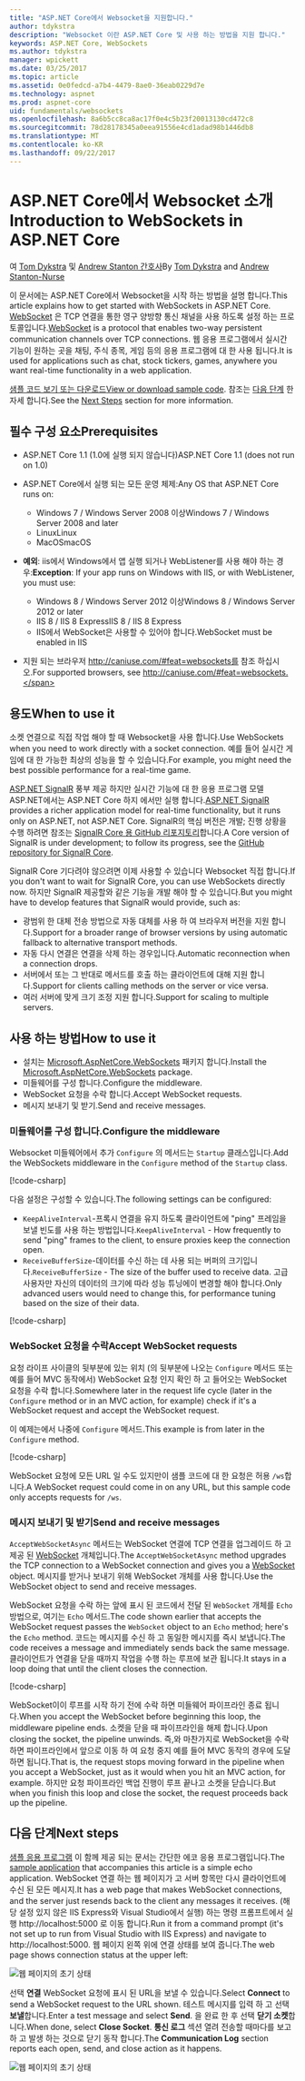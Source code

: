 ```yaml
---
title: "ASP.NET Core에서 Websocket을 지원합니다."
author: tdykstra
description: "Websocket 이란 ASP.NET Core 및 사용 하는 방법을 지원 합니다."
keywords: ASP.NET Core, WebSockets
ms.author: tdykstra
manager: wpickett
ms.date: 03/25/2017
ms.topic: article
ms.assetid: 0e0fedcd-a7b4-4479-8ae0-36eab0229d7e
ms.technology: aspnet
ms.prod: aspnet-core
uid: fundamentals/websockets
ms.openlocfilehash: 8a6b5cc8ca8ac17f0e4c5b23f20013130cd472c8
ms.sourcegitcommit: 78d28178345a0eea91556e4cd1adad98b1446db8
ms.translationtype: MT
ms.contentlocale: ko-KR
ms.lasthandoff: 09/22/2017
---
```

# <a name="introduction-to-websockets-in-aspnet-core"></a><span data-ttu-id="fb77b-104">ASP.NET Core에서 Websocket 소개</span><span class="sxs-lookup"><span data-stu-id="fb77b-104">Introduction to WebSockets in ASP.NET Core</span></span>

<span data-ttu-id="fb77b-105">여 [Tom Dykstra](https://github.com/tdykstra) 및 [Andrew Stanton 간호사](https://github.com/anurse)</span><span class="sxs-lookup"><span data-stu-id="fb77b-105">By [Tom Dykstra](https://github.com/tdykstra) and [Andrew Stanton-Nurse](https://github.com/anurse)</span></span>

<span data-ttu-id="fb77b-106">이 문서에는 ASP.NET Core에서 Websocket을 시작 하는 방법을 설명 합니다.</span><span class="sxs-lookup"><span data-stu-id="fb77b-106">This article explains how to get started with WebSockets in ASP.NET Core.</span></span> <span data-ttu-id="fb77b-107">[WebSocket](https://wikipedia.org/wiki/WebSocket) 은 TCP 연결을 통한 영구 양방향 통신 채널을 사용 하도록 설정 하는 프로토콜입니다.</span><span class="sxs-lookup"><span data-stu-id="fb77b-107">[WebSocket](https://wikipedia.org/wiki/WebSocket) is a protocol that enables two-way persistent communication channels over TCP connections.</span></span> <span data-ttu-id="fb77b-108">웹 응용 프로그램에서 실시간 기능이 원하는 곳을 채팅, 주식 종목, 게임 등의 응용 프로그램에 대 한 사용 됩니다.</span><span class="sxs-lookup"><span data-stu-id="fb77b-108">It is used for applications such as chat, stock tickers, games, anywhere you want real-time functionality in a web application.</span></span>

<span data-ttu-id="fb77b-109">[샘플 코드 보기 또는 다운로드](https://github.com/aspnet/Docs/tree/master/aspnetcore/fundamentals/websockets/sample)</span><span class="sxs-lookup"><span data-stu-id="fb77b-109">[View or download sample code](https://github.com/aspnet/Docs/tree/master/aspnetcore/fundamentals/websockets/sample).</span></span> <span data-ttu-id="fb77b-110">참조는 [다음 단계](#next-steps) 한 자세 합니다.</span><span class="sxs-lookup"><span data-stu-id="fb77b-110">See the [Next Steps](#next-steps) section for more information.</span></span>


## <a name="prerequisites"></a><span data-ttu-id="fb77b-111">필수 구성 요소</span><span class="sxs-lookup"><span data-stu-id="fb77b-111">Prerequisites</span></span>

* <span data-ttu-id="fb77b-112">ASP.NET Core 1.1 (1.0에 실행 되지 않습니다)</span><span class="sxs-lookup"><span data-stu-id="fb77b-112">ASP.NET Core 1.1 (does not run on 1.0)</span></span>
* <span data-ttu-id="fb77b-113">ASP.NET Core에서 실행 되는 모든 운영 체제:</span><span class="sxs-lookup"><span data-stu-id="fb77b-113">Any OS that ASP.NET Core runs on:</span></span>
  
  * <span data-ttu-id="fb77b-114">Windows 7 / Windows Server 2008 이상</span><span class="sxs-lookup"><span data-stu-id="fb77b-114">Windows 7 / Windows Server 2008 and later</span></span>
  * <span data-ttu-id="fb77b-115">Linux</span><span class="sxs-lookup"><span data-stu-id="fb77b-115">Linux</span></span>
  * <span data-ttu-id="fb77b-116">MacOS</span><span class="sxs-lookup"><span data-stu-id="fb77b-116">macOS</span></span>

* <span data-ttu-id="fb77b-117">**예외**: iis에서 Windows에서 앱 실행 되거나 WebListener를 사용 해야 하는 경우:</span><span class="sxs-lookup"><span data-stu-id="fb77b-117">**Exception**: If your app runs on Windows with IIS, or with WebListener, you must use:</span></span>

  * <span data-ttu-id="fb77b-118">Windows 8 / Windows Server 2012 이상</span><span class="sxs-lookup"><span data-stu-id="fb77b-118">Windows 8 / Windows Server 2012 or later</span></span>
  * <span data-ttu-id="fb77b-119">IIS 8 / IIS 8 Express</span><span class="sxs-lookup"><span data-stu-id="fb77b-119">IIS 8 / IIS 8 Express</span></span>
  * <span data-ttu-id="fb77b-120">IIS에서 WebSocket은 사용할 수 있어야 합니다.</span><span class="sxs-lookup"><span data-stu-id="fb77b-120">WebSocket must be enabled in IIS</span></span>

* <span data-ttu-id="fb77b-121">지원 되는 브라우저 http://caniuse.com/#feat=websockets를 참조 하십시오.</span><span class="sxs-lookup"><span data-stu-id="fb77b-121">For supported browsers, see http://caniuse.com/#feat=websockets.</span></span>

## <a name="when-to-use-it"></a><span data-ttu-id="fb77b-122">용도</span><span class="sxs-lookup"><span data-stu-id="fb77b-122">When to use it</span></span>

<span data-ttu-id="fb77b-123">소켓 연결으로 직접 작업 해야 할 때 Websocket을 사용 합니다.</span><span class="sxs-lookup"><span data-stu-id="fb77b-123">Use WebSockets when you need to work directly with a socket connection.</span></span> <span data-ttu-id="fb77b-124">예를 들어 실시간 게임에 대 한 가능한 최상의 성능을 할 수 있습니다.</span><span class="sxs-lookup"><span data-stu-id="fb77b-124">For example, you might need the best possible performance for a real-time game.</span></span>

<span data-ttu-id="fb77b-125">[ASP.NET SignalR](https://docs.microsoft.com/aspnet/signalr/overview/getting-started/introduction-to-signalr) 풍부 제공 하지만 실시간 기능에 대 한 응용 프로그램 모델 ASP.NET에서는 ASP.NET Core 하지 에서만 실행 합니다.</span><span class="sxs-lookup"><span data-stu-id="fb77b-125">[ASP.NET SignalR](https://docs.microsoft.com/aspnet/signalr/overview/getting-started/introduction-to-signalr) provides a richer application model for real-time functionality, but it runs only on ASP.NET, not ASP.NET Core.</span></span> <span data-ttu-id="fb77b-126">SignalR의 핵심 버전은 개발; 진행 상황을 수행 하려면 참조는 [SignalR Core 용 GitHub 리포지토리](https://github.com/aspnet/SignalR)합니다.</span><span class="sxs-lookup"><span data-stu-id="fb77b-126">A Core version of SignalR is under development; to follow its progress, see the [GitHub repository for SignalR Core](https://github.com/aspnet/SignalR).</span></span>

<span data-ttu-id="fb77b-127">SignalR Core 기다려야 않으려면 이제 사용할 수 있습니다 Websocket 직접 합니다.</span><span class="sxs-lookup"><span data-stu-id="fb77b-127">If you don't want to wait for SignalR Core, you can use WebSockets directly now.</span></span> <span data-ttu-id="fb77b-128">하지만 SignalR 제공할와 같은 기능을 개발 해야 할 수 있습니다.</span><span class="sxs-lookup"><span data-stu-id="fb77b-128">But you might have to develop features that SignalR would provide, such as:</span></span>

* <span data-ttu-id="fb77b-129">광범위 한 대체 전송 방법으로 자동 대체를 사용 하 여 브라우저 버전을 지원 합니다.</span><span class="sxs-lookup"><span data-stu-id="fb77b-129">Support for a broader range of browser versions by using automatic fallback to alternative transport methods.</span></span>
* <span data-ttu-id="fb77b-130">자동 다시 연결은 연결을 삭제 하는 경우입니다.</span><span class="sxs-lookup"><span data-stu-id="fb77b-130">Automatic reconnection when a connection drops.</span></span>
* <span data-ttu-id="fb77b-131">서버에서 또는 그 반대로 메서드를 호출 하는 클라이언트에 대해 지원 합니다.</span><span class="sxs-lookup"><span data-stu-id="fb77b-131">Support for clients calling methods on the server or vice versa.</span></span>
* <span data-ttu-id="fb77b-132">여러 서버에 맞게 크기 조정 지원 합니다.</span><span class="sxs-lookup"><span data-stu-id="fb77b-132">Support for scaling to multiple servers.</span></span>

## <a name="how-to-use-it"></a><span data-ttu-id="fb77b-133">사용 하는 방법</span><span class="sxs-lookup"><span data-stu-id="fb77b-133">How to use it</span></span>

* <span data-ttu-id="fb77b-134">설치는 [Microsoft.AspNetCore.WebSockets](https://www.nuget.org/packages/Microsoft.AspNetCore.WebSockets/) 패키지 합니다.</span><span class="sxs-lookup"><span data-stu-id="fb77b-134">Install the [Microsoft.AspNetCore.WebSockets](https://www.nuget.org/packages/Microsoft.AspNetCore.WebSockets/) package.</span></span>
* <span data-ttu-id="fb77b-135">미들웨어를 구성 합니다.</span><span class="sxs-lookup"><span data-stu-id="fb77b-135">Configure the middleware.</span></span>
* <span data-ttu-id="fb77b-136">WebSocket 요청을 수락 합니다.</span><span class="sxs-lookup"><span data-stu-id="fb77b-136">Accept WebSocket requests.</span></span>
* <span data-ttu-id="fb77b-137">메시지 보내기 및 받기.</span><span class="sxs-lookup"><span data-stu-id="fb77b-137">Send and receive messages.</span></span>

### <a name="configure-the-middleware"></a><span data-ttu-id="fb77b-138">미들웨어를 구성 합니다.</span><span class="sxs-lookup"><span data-stu-id="fb77b-138">Configure the middleware</span></span>

<span data-ttu-id="fb77b-139">Websocket 미들웨어에서 추가 `Configure` 의 메서드는 `Startup` 클래스입니다.</span><span class="sxs-lookup"><span data-stu-id="fb77b-139">Add the WebSockets middleware in the `Configure` method of the `Startup` class.</span></span>

[!code-csharp[](websockets/sample/Startup.cs?name=UseWebSockets)]

<span data-ttu-id="fb77b-140">다음 설정은 구성할 수 있습니다.</span><span class="sxs-lookup"><span data-stu-id="fb77b-140">The following settings can be configured:</span></span>

* <span data-ttu-id="fb77b-141">`KeepAliveInterval`-프록시 연결을 유지 하도록 클라이언트에 "ping" 프레임을 보낼 빈도를 사용 하는 방법입니다.</span><span class="sxs-lookup"><span data-stu-id="fb77b-141">`KeepAliveInterval` - How frequently to send "ping" frames to the client, to ensure proxies keep the connection open.</span></span>
* <span data-ttu-id="fb77b-142">`ReceiveBufferSize`-데이터를 수신 하는 데 사용 되는 버퍼의 크기입니다.</span><span class="sxs-lookup"><span data-stu-id="fb77b-142">`ReceiveBufferSize` - The size of the buffer used to receive data.</span></span> <span data-ttu-id="fb77b-143">고급 사용자만 자신의 데이터의 크기에 따라 성능 튜닝에이 변경할 해야 합니다.</span><span class="sxs-lookup"><span data-stu-id="fb77b-143">Only advanced users would need to change this, for performance tuning based on the size of their data.</span></span>

[!code-csharp[](websockets/sample/Startup.cs?name=UseWebSocketsOptions)]

### <a name="accept-websocket-requests"></a><span data-ttu-id="fb77b-144">WebSocket 요청을 수락</span><span class="sxs-lookup"><span data-stu-id="fb77b-144">Accept WebSocket requests</span></span>

<span data-ttu-id="fb77b-145">요청 라이프 사이클의 뒷부분에 있는 위치 (의 뒷부분에 나오는 `Configure` 메서드 또는 예를 들어 MVC 동작에서) WebSocket 요청 인지 확인 하 고 들어오는 WebSocket 요청을 수락 합니다.</span><span class="sxs-lookup"><span data-stu-id="fb77b-145">Somewhere later in the request life cycle (later in the `Configure` method or in an MVC action, for example) check if it's a WebSocket request and accept the WebSocket request.</span></span>

<span data-ttu-id="fb77b-146">이 예제는에서 나중에 `Configure` 메서드.</span><span class="sxs-lookup"><span data-stu-id="fb77b-146">This example is from later in the `Configure` method.</span></span>

[!code-csharp[](websockets/sample/Startup.cs?name=AcceptWebSocket&highlight=7)]

<span data-ttu-id="fb77b-147">WebSocket 요청에 모든 URL 일 수도 있지만이 샘플 코드에 대 한 요청은 허용 `/ws`합니다.</span><span class="sxs-lookup"><span data-stu-id="fb77b-147">A WebSocket request could come in on any URL, but this sample code only accepts requests for `/ws`.</span></span>

### <a name="send-and-receive-messages"></a><span data-ttu-id="fb77b-148">메시지 보내기 및 받기</span><span class="sxs-lookup"><span data-stu-id="fb77b-148">Send and receive messages</span></span>

<span data-ttu-id="fb77b-149">`AcceptWebSocketAsync` 메서드는 WebSocket 연결에 TCP 연결을 업그레이드 하 고 제공 된 [WebSocket](https://docs.microsoft.com/dotnet/core/api/system.net.websockets.websocket) 개체입니다.</span><span class="sxs-lookup"><span data-stu-id="fb77b-149">The `AcceptWebSocketAsync` method upgrades the TCP connection to a WebSocket connection and gives you a [WebSocket](https://docs.microsoft.com/dotnet/core/api/system.net.websockets.websocket) object.</span></span> <span data-ttu-id="fb77b-150">메시지를 받거나 보내기 위해 WebSocket 개체를 사용 합니다.</span><span class="sxs-lookup"><span data-stu-id="fb77b-150">Use the WebSocket object to send and receive messages.</span></span>

<span data-ttu-id="fb77b-151">WebSocket 요청을 수락 하는 앞에 표시 된 코드에서 전달 된 `WebSocket` 개체를 `Echo` 방법으로, 여기는 `Echo` 메서드.</span><span class="sxs-lookup"><span data-stu-id="fb77b-151">The code shown earlier that accepts the WebSocket request passes the `WebSocket` object to an `Echo` method; here's the `Echo` method.</span></span> <span data-ttu-id="fb77b-152">코드는 메시지를 수신 하 고 동일한 메시지를 즉시 보냅니다.</span><span class="sxs-lookup"><span data-stu-id="fb77b-152">The code receives a message and immediately sends back the same message.</span></span> <span data-ttu-id="fb77b-153">클라이언트가 연결을 닫을 때까지 작업을 수행 하는 루프에 보관 됩니다.</span><span class="sxs-lookup"><span data-stu-id="fb77b-153">It stays in a loop doing that until the client closes the connection.</span></span> 

[!code-csharp[](websockets/sample/Startup.cs?name=Echo)]

<span data-ttu-id="fb77b-154">WebSocket이이 루프를 시작 하기 전에 수락 하면 미들웨어 파이프라인 종료 됩니다.</span><span class="sxs-lookup"><span data-stu-id="fb77b-154">When you accept the WebSocket before beginning this loop, the middleware pipeline ends.</span></span>  <span data-ttu-id="fb77b-155">소켓을 닫을 때 파이프라인을 해제 합니다.</span><span class="sxs-lookup"><span data-stu-id="fb77b-155">Upon closing the socket, the pipeline unwinds.</span></span> <span data-ttu-id="fb77b-156">즉,와 마찬가지로 WebSocket을 수락 하면 파이프라인에서 앞으로 이동 하 여 요청 중지 예를 들어 MVC 동작의 경우에 도달 하면 됩니다.</span><span class="sxs-lookup"><span data-stu-id="fb77b-156">That is, the request stops moving forward in the pipeline when you accept a WebSocket, just as it would when you hit an MVC action, for example.</span></span>  <span data-ttu-id="fb77b-157">하지만 요청 파이프라인 백업 진행이 루프 끝나고 소켓을 닫습니다.</span><span class="sxs-lookup"><span data-stu-id="fb77b-157">But when you finish this loop and close the socket, the request proceeds back up the pipeline.</span></span>

## <a name="next-steps"></a><span data-ttu-id="fb77b-158">다음 단계</span><span class="sxs-lookup"><span data-stu-id="fb77b-158">Next steps</span></span>

<span data-ttu-id="fb77b-159">[샘플 응용 프로그램](https://github.com/aspnet/Docs/tree/master/aspnetcore/fundamentals/websockets/sample) 이 함께 제공 되는 문서는 간단한 에코 응용 프로그램입니다.</span><span class="sxs-lookup"><span data-stu-id="fb77b-159">The [sample application](https://github.com/aspnet/Docs/tree/master/aspnetcore/fundamentals/websockets/sample) that accompanies this article is a simple echo application.</span></span> <span data-ttu-id="fb77b-160">WebSocket 연결 하는 웹 페이지가 고 서버 항목만 다시 클라이언트에 수신 된 모든 메시지.</span><span class="sxs-lookup"><span data-stu-id="fb77b-160">It has a web page that makes WebSocket connections, and the server just resends back to the client any messages it receives.</span></span> <span data-ttu-id="fb77b-161">(해당 설정 있지 않은 IIS Express와 Visual Studio에서 실행) 하는 명령 프롬프트에서 실행 http://localhost:5000 로 이동 합니다.</span><span class="sxs-lookup"><span data-stu-id="fb77b-161">Run it from a command prompt (it's not set up to run from Visual Studio with IIS Express) and navigate to http://localhost:5000.</span></span> <span data-ttu-id="fb77b-162">웹 페이지 왼쪽 위에 연결 상태를 보여 줍니다.</span><span class="sxs-lookup"><span data-stu-id="fb77b-162">The web page shows connection status at the upper left:</span></span>

![웹 페이지의 초기 상태](websockets/_static/start.png)

<span data-ttu-id="fb77b-164">선택 **연결** WebSocket 요청에 표시 된 URL을 보낼 수 있습니다.</span><span class="sxs-lookup"><span data-stu-id="fb77b-164">Select **Connect** to send a WebSocket request to the URL shown.</span></span>  <span data-ttu-id="fb77b-165">테스트 메시지를 입력 하 고 선택 **보낼**합니다.</span><span class="sxs-lookup"><span data-stu-id="fb77b-165">Enter a test message and select **Send**.</span></span> <span data-ttu-id="fb77b-166">을 완료 한 후 선택 **닫기 소켓**합니다.</span><span class="sxs-lookup"><span data-stu-id="fb77b-166">When done, select **Close Socket**.</span></span> <span data-ttu-id="fb77b-167">**통신 로그** 섹션 열려 전송할 때마다를 보고 하 고 발생 하는 것으로 닫기 동작 합니다.</span><span class="sxs-lookup"><span data-stu-id="fb77b-167">The **Communication Log** section reports each open, send, and close action as it happens.</span></span>

![웹 페이지의 초기 상태](websockets/_static/end.png)
